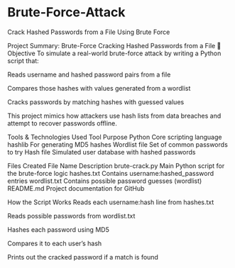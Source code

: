 # Brute-Force-Attack
Crack Hashed Passwords from a File Using Brute Force

Project Summary: Brute-Force Cracking Hashed Passwords from a File
🎯 Objective
To simulate a real-world brute-force attack by writing a Python script that:

Reads username and hashed password pairs from a file

Compares those hashes with values generated from a wordlist

Cracks passwords by matching hashes with guessed values

This project mimics how attackers use hash lists from data breaches and attempt to recover passwords offline.

Tools & Technologies Used
Tool	Purpose
Python	Core scripting language
hashlib	For generating MD5 hashes
Wordlist file	Set of common passwords to try
Hash file	Simulated user database with hashed passwords

Files Created
File Name	Description
brute-crack.py	Main Python script for the brute-force logic
hashes.txt	Contains username:hashed_password entries
wordlist.txt	Contains possible password guesses (wordlist)
README.md	Project documentation for GitHub

 How the Script Works
Reads each username:hash line from hashes.txt

Reads possible passwords from wordlist.txt

Hashes each password using MD5

Compares it to each user’s hash

Prints out the cracked password if a match is found

